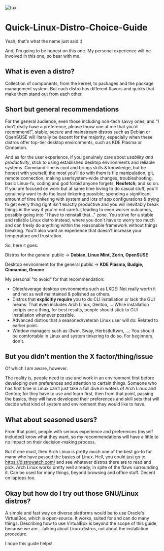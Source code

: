 ![tux](https://github.com/edi386/Quick-Linux-Distro-Choice-Guide/assets/166058453/0d9d9724-4705-419f-9098-1daf10e5aa39)

# Quick-Linux-Distro-Choice-Guide
Yeah, that's what the name just said :)

And, I'm going to be honest on this one. My personal experience will be involved in this one, so bear with me.

## What is even a distro?

Collection of components, from the kernel, to packages and the package management system. But each distro has different flavors and quirks that make them stand out from each other.

## Short but general recommendations

For the general audience, even those including non-tech savvy ones, and "I don't really have a preference, please throw one at me that you'd recommend!", stable, secure and mainstream distros such as Debian or OpenSUSE will literally be decent for the majority, especially when these distros offer top-tier desktop environments, such as KDE Plasma or Cinnamon.

And as for the user experience, if you genuinely care about *usability and productivity*, stick to using established desktop environments and reliable systems. Command-line is cool and brings skills & knowledge, but be honest with yourself, the most you'll do with them is file manipulation, git, remote connection, making user/system-wide changes, troubleshooting, basic Linux-fu, coding and god forbid anyone forgets, **Neofetch**, and so on. If you are focused on work but at same time loving to do casual stuff, you'll genuinely want to do the least tinkering possible; spending a significant amount of time tinkering with system and lots of app configurations & trying to get every thing right isn't exactly productive and you will inevitably break things in the way if you're not careful, leading to even worser outcomes, possibly going into "I have to reinstall that..." zone. You strive for a stable and reliable Linux distro instead, where you don't have to worry too much and can freely do anything within the reasonable framework without things breaking. You'll also want an experience that doesn't increase your temperature and frustration.

So, here it goes:

Distros for the general public -> **Debian, Linux Mint, Zorin, OpenSUSE**

Desktop environment for the general public -> **KDE Plasma, Budgie, Cinnamon, Gnome**

My personal "to avoid" for that recommendation:
- Older/average desktop environments such as LXDE: Not really worth it and not as well maintained & polished as others.
- Distros that **explicitly require** you to do CLI installation or lack the GUI means: That even includes Arch Linux, Gentoo, ... While installation scripts are a thing, for best results, people should stick to GUI installation whenever possible.
- Advanced distros that a seasoned/veteran Linux user will do: Related to earlier point.
- Window managers such as i3wm, Sway, Herbstluftwm, ...: You should be comfortable in Linux and system tinkering to do so. For beginners, don't.

## But you didn't mention the X factor/thing/issue

Of which I am aware, however.

The reality is, people need to use and work in an environment first before developing own preferences and attention to certain things. Someone who has first time in Linux can't just take a full dive in waters of Arch Linux and Gentoo; for they have to use and learn first, then from that point, passing the basics, they will have developed their preferences and skill sets that will decide what kind of system and environment they would like to have.

## What about seasoned users?

From that point, people with serious experience and preferences (myself included) know what they want, so my recommendations will have a little to no impact on their decision-making process.

But if one must, then Arch Linux is pretty much one of the best go-to for many who have passed the basics of Linux. Hell, you could just go to https://distrowatch.com/ and see whatever distros there are to read and pick. Arch Linux works pretty well already, in spite of the flaws surrounding it. Can be used for many things, beyond browsing and office stuff. Decent on laptops too.

## Okay but how do I try out those GNU/Linux distros?

A simple and fast way on diverse platforms would be to use Oracle's VirtualBox, which is open-source. It works, suited for and can do many things. Describing how to use VirtualBox is beyond the scope of this guide, because we are... talking about Linux distros, not about the installation procedure.

I hope this guide helps!

